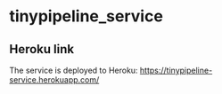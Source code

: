 # tinypipeline_service

## Heroku link
The service is deployed to Heroku:
https://tinypipeline-service.herokuapp.com/
